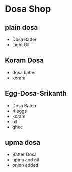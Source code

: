# Dosa Shop
## plain dosa

* Dosa Batter
* Light Oil

## Koram Dosa
* dosa batter
* koram

## Egg-Dosa-Srikanth

* Dosa Batetr
* 4 eggs
* koram
* oil
* ghee

## upma dosa
* Batter Dosa
* upma and oil
* onion added